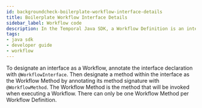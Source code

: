 ```yaml
---
id: backgroundcheck-boilerplate-workflow-interface-details
title: Boilerplate Workflow Interface Details
sidebar_label: Workflow code
description: In the Temporal Java SDK, a Workflow Definition is an interface and its implementation.
tags:
- java sdk
- developer guide
- workflow
---
```


<!-- DO NOT EDIT THIS FILE DIRECTLY.
THIS FILE IS GENERATED from https://github.com/temporalio/documentation-samples-java/blob/main/backgroundcheck/src/main/java/backgroundcheckboilerplate/BackgroundCheckBoilerplateWorkflow.java. -->

To designate an interface as a Workflow, annotate the interface declaration
with `@WorkflowInterface`. Then designate a method within the interface
as the Workflow Method by annotating its method signature with `@WorkflowMethod`.
The Workflow Method is the method that will be invoked when executing a Workflow.
There can only be one Workflow Method per Workflow Definition.

